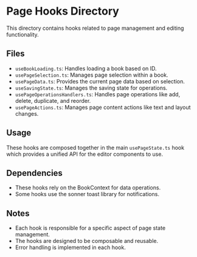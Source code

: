 
# Page Hooks Directory

This directory contains hooks related to page management and editing functionality.

## Files

- `useBookLoading.ts`: Handles loading a book based on ID.
- `usePageSelection.ts`: Manages page selection within a book.
- `usePageData.ts`: Provides the current page data based on selection.
- `useSavingState.ts`: Manages the saving state for operations.
- `usePageOperationsHandlers.ts`: Handles page operations like add, delete, duplicate, and reorder.
- `usePageActions.ts`: Manages page content actions like text and layout changes.

## Usage

These hooks are composed together in the main `usePageState.ts` hook which provides a unified API for the editor components to use.

## Dependencies

- These hooks rely on the BookContext for data operations.
- Some hooks use the sonner toast library for notifications.

## Notes

- Each hook is responsible for a specific aspect of page state management.
- The hooks are designed to be composable and reusable.
- Error handling is implemented in each hook.
